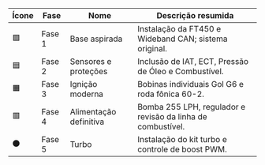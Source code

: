 | Ícone | Fase | Nome | Descrição resumida |
|------|-------|------|---------------------|
| 🟩 | <span class="label label-green">Fase 1</span> | Base aspirada | Instalação da FT450 e Wideband CAN; sistema original. |
| 🟦 | Fase 2 | Sensores e proteções | Inclusão de IAT, ECT, Pressão de Óleo e Combustível. |
| 🟧 | Fase 3 | Ignição moderna | Bobinas individuais Gol G6 e roda fônica 60-2. |
| 🟥 | Fase 4 | Alimentação definitiva | Bomba 255 LPH, regulador e revisão da linha de combustível. |
| ⚫ | Fase 5 | Turbo | Instalação do kit turbo e controle de boost PWM. |